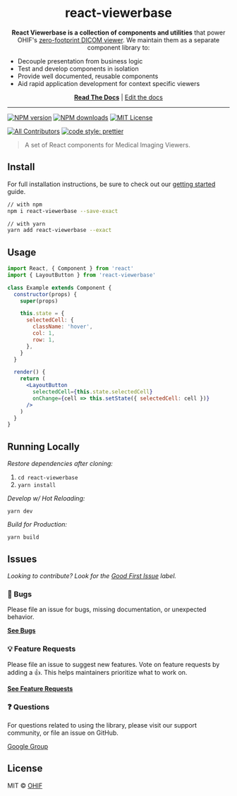 <!-- prettier-ignore-start -->
<!-- markdownlint-disable -->
<div align="center">
  <h1>react-viewerbase</h1>

  <p><strong>React Viewerbase is a collection of components and utilities</strong> that power OHIF's <a href="https://github.com/OHIF/Viewers">zero-footprint DICOM viewer</a>. We maintain them as a separate component library to:</p>
</div>

<ul>
  <li>Decouple presentation from business logic</li>
  <li>Test and develop components in isolation</li>
  <li>Provide well documented, reusable components</li>
  <li>Aid rapid application development for context specific viewers</li>
</ul>

<div align="center">
<a href="https://react.ohif.org/"><strong>Read The Docs</strong></a> |
<a href="https://react.ohif.org/contributing">Edit the docs</a>

</div>

<hr />

[![NPM version][npm-version-image]][npm-url]
[![NPM downloads][npm-downloads-image]][npm-url]
[![MIT License][license-image]][license-url]

[![All Contributors][all-contributors-image]][contributing-url]
[![code style: prettier][prettier-image]][prettier-url]
<!-- markdownlint-enable -->
<!-- prettier-ignore-end -->

> A set of React components for Medical Imaging Viewers.

## Install

For full installation instructions, be sure to check out our
[getting started](https://react.ohif.org/getting-started#installation) guide.

```bash
// with npm
npm i react-viewerbase --save-exact

// with yarn
yarn add react-viewerbase --exact
```

## Usage

```jsx
import React, { Component } from 'react'
import { LayoutButton } from 'react-viewerbase'

class Example extends Component {
  constructor(props) {
    super(props)

    this.state = {
      selectedCell: {
        className: 'hover',
        col: 1,
        row: 1,
      },
    }
  }

  render() {
    return (
      <LayoutButton
        selectedCell={this.state.selectedCell}
        onChange={cell => this.setState({ selectedCell: cell })}
      />
    )
  }
}
```

## Running Locally

_Restore dependencies after cloning:_

1. `cd react-viewerbase`
2. `yarn install`

_Develop w/ Hot Reloading:_

`yarn dev`

_Build for Production:_

`yarn build`

## Issues

_Looking to contribute? Look for the [Good First Issue][good-first-issue]
label._

### 🐛 Bugs

Please file an issue for bugs, missing documentation, or unexpected behavior.

[**See Bugs**][bugs]

### 💡 Feature Requests

Please file an issue to suggest new features. Vote on feature requests by adding
a 👍. This helps maintainers prioritize what to work on.

[**See Feature Requests**][requests-feature]

### ❓ Questions

For questions related to using the library, please visit our support community,
or file an issue on GitHub.

[Google Group][google-group]

## License

MIT © [OHIF](https://github.com/OHIF)

<!--
Links:
-->

<!-- prettier-ignore-start -->
[all-contributors-image]: https://img.shields.io/badge/all_contributors-0-orange.svg?style=flat-square
[contributing-url]: https://github.com/OHIF/react-viewerbase/blob/master/CONTRIBUTING.md
[prettier-image]: https://img.shields.io/badge/code_style-prettier-ff69b4.svg?style=flat-square
[prettier-url]: https://github.com/prettier/prettier
[npm-url]: https://npmjs.org/package/react-viewerbase
[npm-downloads-image]: https://img.shields.io/npm/dm/react-viewerbase.svg?style=flat-square
[npm-version-image]: https://img.shields.io/npm/v/react-viewerbase.svg?style=flat-square
[license-image]: https://img.shields.io/badge/license-MIT-blue.svg?style=flat-square
[license-url]: LICENSE

[bugs]: https://github.com/OHIF/react-viewerbase/labels/bug
[requests-feature]: https://github.com/OHIF/react-viewerbase/labels/enhancement
[good-first-issue]: https://github.com/OHIF/react-viewerbase/labels/good%20first%20issue
[google-group]: https://groups.google.com/forum/#!forum/cornerstone-platform
<!-- prettier-ignore-end -->
